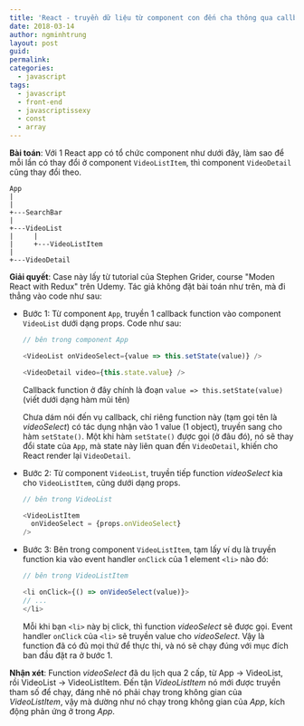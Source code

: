 ```yaml
---
title: 'React - truyền dữ liệu từ component con đến cha thông qua callback'
date: 2018-03-14
author: ngminhtrung
layout: post
guid: 
permalink: 
categories:
  - javascript
tags:
  - javascript
  - front-end
  - javascriptissexy
  - const
  - array
---
```


**Bài toán**: Với 1 React app có tổ chức component như dưới đây, làm sao để mỗi lần có thay đổi ở component `VideoListItem`, thì component `VideoDetail` cũng thay đổi theo.

```
App
|
|
+---SearchBar
|
+---VideoList
|     |
|     +---VideoListItem
|
+---VideoDetail
```

**Giải quyết**: Case này lấy từ tutorial của Stephen Grider, course "Moden React with Redux" trên Udemy. Tác giả không đặt bài toán như trên, mà đi thẳng vào code như sau:

- Bước 1: Từ component `App`, truyền 1 callback function vào component `VideoList` dưới dạng props. Code như sau:

  ```js
  // bên trong component App

  <VideoList onVideoSelect={value => this.setState(value)} />

  <VideoDetail video={this.state.value} />
  ```
  Callback function ở đây chính là đoạn `value => this.setState(value)` (viết dưới dạng hàm mũi tên)

  Chưa dám nói đến vụ callback, chỉ riêng function này (tạm gọi tên là *videoSelect*) có tác dụng nhận vào 1 value (1 object), truyền sang cho hàm `setState()`. Một khi hàm `setState()` được gọi (ở đâu đó), nó sẽ thay đổi state của `App`, mà state này liên quan đến `VideoDetail`, khiến cho React render lại `VideoDetail`. 

- Bước 2: Từ component `VideoList`, truyền tiếp function *videoSelect* kia cho `VideoListItem`, cũng dưới dạng props. 

  ```js
  // bên trong VideoList

  <VideoListItem
    onVideoSelect = {props.onVideoSelect}
  />
  ```

- Bước 3: Bên trong component `VideoListItem`,  tạm lấy ví dụ là truyền function kia vào event handler `onClick` của 1 element `<li>` nào đó:

  ```js
  // bên trong VideoListItem

  <li onClick={() => onVideoSelect(value)}>
  // ...
  </li>
  ```

  Mỗi khi bạn `<li>` này bị click, thì function *videoSelect* sẽ được gọi. Event handler `onClick` của `<li>` sẽ truyền value cho *videoSelect*. Vậy là function đã có đủ mọi thứ để thực thi, và nó sẽ chạy đúng với mục đích ban đầu đặt ra ở bước 1. 

**Nhận xét**: Function *videoSelect* đã du lịch qua 2 cấp, từ App -> VideoList, rồi VideoList -> VideoListItem. Đến tận *VideoListItem* nó mới được truyền tham số để chạy, đáng nhẽ nó phải chạy trong không gian của *VideoListItem*, vậy mà dường như nó chạy trong không gian của *App*, kích động phản ứng ở trong *App*.



